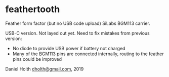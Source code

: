 feathertooth
============

Feather form factor (but no USB code upload) SiLabs BGM113 carrier.

USB-C version. Not layed out yet. Need to fix mistakes from previous version:

- No diode to provide USB power if battery not charged
- Many of the BGM113 pins are connected internally, routing
  to the feather pins could be improved

Daniel Holth <dholth@gmail.com>, 2019
